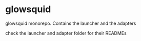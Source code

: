 # glowsquid
glowsquid monorepo. Contains the launcher and the adapters

check the launcher and adapter folder for their READMEs
